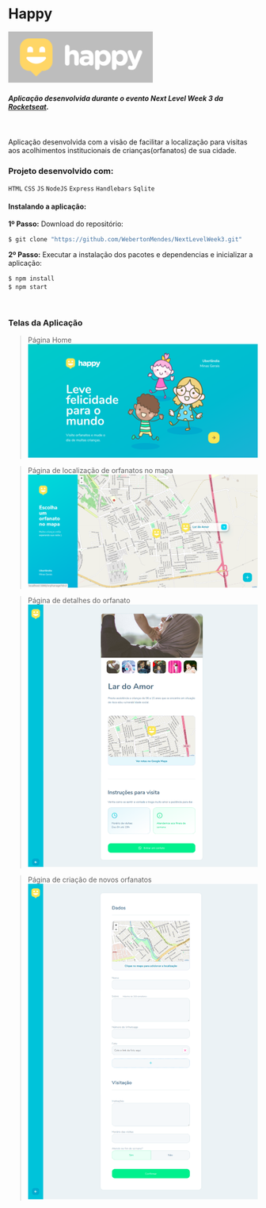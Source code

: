 # Happy

![](https://github.com/WebertonMendes/NextLevelWeek3/blob/main/screen/logo.png?raw=true)
<br>
##### Aplicação desenvolvida durante o evento Next Level Week 3 da <a href="https://rocketseat.com.br/" target="_blank">Rocketseat</a>.
<br>

Aplicação desenvolvida com a visão de facilitar a localização para visitas aos acolhimentos institucionais de crianças(orfanatos) de sua cidade.
<br>

### Projeto desenvolvido com:
`HTML` `CSS` `JS` `NodeJS` `Express` `Handlebars` `Sqlite`
<br>
#### Instalando a aplicação:

**1º Passo:** Download do repositório:
```sh
$ git clone "https://github.com/WebertonMendes/NextLevelWeek3.git"
```

**2º Passo:** Executar a instalação dos pacotes e dependencias e inicializar a aplicação:
```sh
$ npm install
$ npm start
```
<br>

### Telas da Aplicação

> Página Home
![](https://github.com/WebertonMendes/NextLevelWeek3/blob/main/screen/home.png?raw=true)<br>

> Página de localização de orfanatos no mapa
![](https://github.com/WebertonMendes/NextLevelWeek3/blob/main/screen/orphanages.png?raw=true)<br>

> Página de detalhes do orfanato
![](https://github.com/WebertonMendes/NextLevelWeek3/blob/main/screen/orphanage.png?raw=true)<br>

> Página de criação de novos orfanatos
![](https://github.com/WebertonMendes/NextLevelWeek3/blob/main/screen/create-orphanage.png?raw=true)<br>